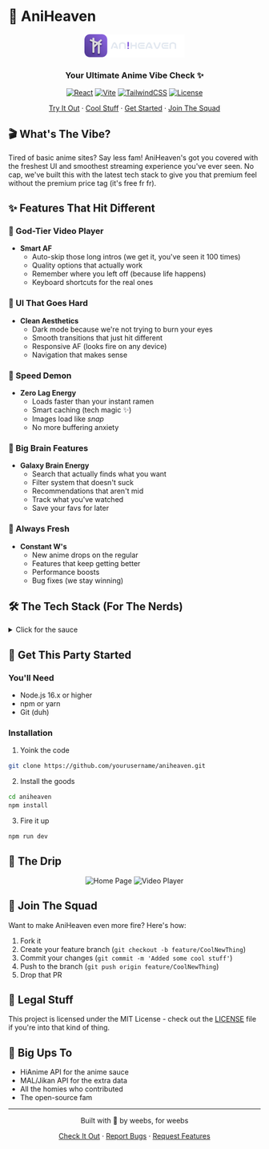 # 🌟 AniHeaven

<div align="center">
  <img src="frontend/public/textLogo.svg" alt="AniHeaven Logo" width="200"/>
  <h3>Your Ultimate Anime Vibe Check ✨</h3>

  [![React](https://img.shields.io/badge/React-18.3.1-61dafb.svg?style=for-the-badge&logo=react)](https://reactjs.org/)
  [![Vite](https://img.shields.io/badge/Vite-5.4.8-646cff.svg?style=for-the-badge&logo=vite)](https://vitejs.dev/)
  [![TailwindCSS](https://img.shields.io/badge/TailwindCSS-3.4.14-38bdf8.svg?style=for-the-badge&logo=tailwind-css)](https://tailwindcss.com/)
  [![License](https://img.shields.io/badge/License-MIT-green.svg?style=for-the-badge)](LICENSE)
  
  <p align="center">
    <a href="#demo">Try It Out</a>
    ·
    <a href="#features">Cool Stuff</a>
    ·
    <a href="#installation">Get Started</a>
    ·
    <a href="#contributing">Join The Squad</a>
  </p>
</div>

## 🎬 What's The Vibe?

Tired of basic anime sites? Say less fam! AniHeaven's got you covered with the freshest UI and smoothest streaming experience you've ever seen. No cap, we've built this with the latest tech stack to give you that premium feel without the premium price tag (it's free fr fr).

## ✨ Features That Hit Different

### 🎥 God-Tier Video Player
- **Smart AF**
  - Auto-skip those long intros (we get it, you've seen it 100 times)
  - Quality options that actually work
  - Remember where you left off (because life happens)
  - Keyboard shortcuts for the real ones

### 🎨 UI That Goes Hard
- **Clean Aesthetics**
  - Dark mode because we're not trying to burn your eyes
  - Smooth transitions that just hit different
  - Responsive AF (looks fire on any device)
  - Navigation that makes sense

### 🚀 Speed Demon
- **Zero Lag Energy**
  - Loads faster than your instant ramen
  - Smart caching (tech magic ✨)
  - Images load like *snap*
  - No more buffering anxiety

### 🎯 Big Brain Features
- **Galaxy Brain Energy**
  - Search that actually finds what you want
  - Filter system that doesn't suck
  - Recommendations that aren't mid
  - Track what you've watched
  - Save your favs for later

### 🔄 Always Fresh
- **Constant W's**
  - New anime drops on the regular
  - Features that keep getting better
  - Performance boosts
  - Bug fixes (we stay winning)

## 🛠️ The Tech Stack (For The Nerds)

<details>
<summary>Click for the sauce</summary>

### Frontend Core
- **Framework:** React 18.3.1 (because we're not savages)
- **Build Tool:** Vite 5.4.8 (speed go brrr)
- **Styling:** 
  - TailwindCSS (for that clean drip)
  - DaisyUI (components that don't look like they're from 2010)
  - Framer Motion (smooth like butter)

### State Management
- TanStack React Query (data fetching on steroids)
- React Router DOM (navigation done right)
- Recoil (state management that doesn't make you cry)

### Media Handling
- Vidstack React (video player that actually works)
- HLS.js (streaming magic)
- React Player (backup player because we're prepared)

### UI Components
- Swiper (slides smoother than your DMs)
- React Icons (icons for days)
- React Hot Toast (notifications that look good)
- NProgress (loading bars that aren't boring)

### Development Tools
- ESLint (keeps the code clean)
- Prettier (makes it pretty)
- Husky (catches mistakes before they happen)
- Commitlint (because we're professionals)

</details>

## 🚀 Get This Party Started

### You'll Need
- Node.js 16.x or higher
- npm or yarn
- Git (duh)

### Installation

1. Yoink the code
```bash
git clone https://github.com/yourusername/aniheaven.git
```

2. Install the goods
```bash
cd aniheaven
npm install
```

3. Fire it up
```bash
npm run dev
```

## 📱 The Drip

<div align="center">
  <img src="screenshots/home.png" alt="Home Page" width="400"/>
  <img src="screenshots/player.png" alt="Video Player" width="400"/>
</div>

## 🤝 Join The Squad

Want to make AniHeaven even more fire? Here's how:

1. Fork it
2. Create your feature branch (`git checkout -b feature/CoolNewThing`)
3. Commit your changes (`git commit -m 'Added some cool stuff'`)
4. Push to the branch (`git push origin feature/CoolNewThing`)
5. Drop that PR

## 📜 Legal Stuff

This project is licensed under the MIT License - check out the [LICENSE](LICENSE) file if you're into that kind of thing.

## 🙏 Big Ups To

- HiAnime API for the anime sauce
- MAL/Jikan API for the extra data
- All the homies who contributed
- The open-source fam

---

<div align="center">
  Built with 💜 by weebs, for weebs
  
  [Check It Out](https://aniheaven.vercel.app) · [Report Bugs](https://github.com/yourusername/aniheaven/issues) · [Request Features](https://github.com/yourusername/aniheaven/issues)
</div>
